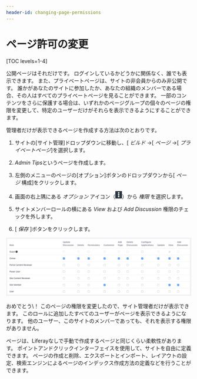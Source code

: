 ```yaml
---
header-id: changing-page-permissions
---
```


# ページ許可の変更

[TOC levels=1-4]

公開ページはそれだけです。 ログインしているかどうかに関係なく、誰でも表示できます。 また、プライベートページは、サイトの非会員からのみ非公開です。 誰かがあなたのサイトに参加したか、あなたの組織のメンバーである場合、その人はすべてのプライベートページを見ることができます。 一部のコンテンツをさらに保護する場合は、いずれかのページグループの個々のページの権限を変更して、特定のユーザーだけがそれらを表示できるようにすることができます。

管理者だけが表示できるページを作成する方法は次のとおりです。

1.  サイトの[サイト管理]ドロップダウンに移動し、[ *ビルド* →[ *ページ* →[ *プライベートページ*]を選択します。

2.  *Admin Tips*というページを作成します。

3.  左側のメニューのページの[オプション]ボタンのドロップダウンから[ *ページ* 構成]をクリックします。

4.  画面の右上隅にある *オプション* アイコン（![Options](../../../../../images/icon-options.png)）から *権限* を選択します。

5.  サイトメンバーロールの横にある *View* および *Add Discussion* 権限のチェックを外します。

6.  [ *保存* ]ボタンをクリックします。

![図1：権限は、各役割に多数のオプションを提供します。](../../../../../images/web-content-page-permissions.png)

おめでとう\！ このページの権限を変更したので、サイト管理者だけが表示できます。 このロールに追加したすべてのユーザーがページを表示できるようになります。 他のユーザー、このサイトのメンバーであっても、それを表示する権限がありません。

ページは、Liferayなしで手動で作成するページと同じくらい柔軟性があります。 ポイントアンドクリックインターフェイスを使用して、サイトを自由に定義できます。 ページの作成と削除、エクスポートとインポート、レイアウトの設定、検索エンジンによるページのインデックス作成方法の定義などを行うことができます。
